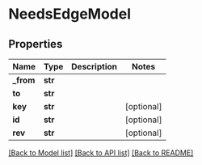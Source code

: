 # NeedsEdgeModel

## Properties
Name | Type | Description | Notes
------------ | ------------- | ------------- | -------------
**_from** | **str** |  | 
**to** | **str** |  | 
**key** | **str** |  | [optional] 
**id** | **str** |  | [optional] 
**rev** | **str** |  | [optional] 

[[Back to Model list]](../README.md#documentation-for-models) [[Back to API list]](../README.md#documentation-for-api-endpoints) [[Back to README]](../README.md)

